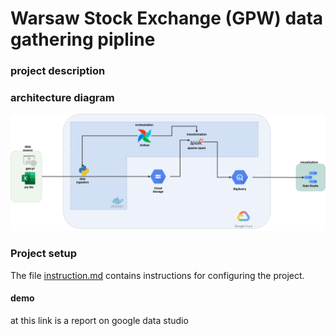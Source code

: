 # Warsaw Stock Exchange (GPW) data gathering  pipline

### project description


### architecture diagram 
![](docs/diagram.png)
### Project setup 
The file [instruction.md](https://github.com/skibooj/de_zoomcamp_project/blob/main/instruction.md) contains instructions for configuring the project.

#### demo

at this link is a report on google data studio
